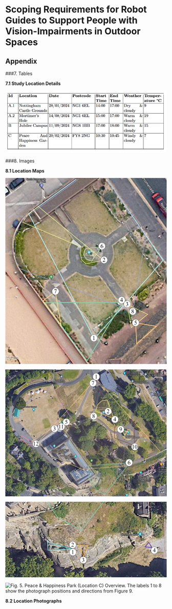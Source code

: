 # Scoping Requirements for Robot Guides to Support People with Vision-Impairments in Outdoor Spaces

## Appendix

###7. Tables

**7.1 Study Location Details**

![Study Location Details.](/Tables/study_location_details.png)

###8. Images

**8.1 Location Maps**

![Fig. 2. Nottingham Castle (Location A.1) Visit 1 Overview. The labels 1 to 12 show the photograph positions and directions from Figure 6.](/Figures/Annotated/annotated_map_1.png)

![Fig. 3. Nottingham Castle (Location A.2) Visit 2 Overview. The labels 1 to 4 show the photograph positions and directions from Figure 7.](/Figures/Annotated/annotated_map_2_A.png)

![Fig. 4. Jubilee Campus (Location B) Overview. The labels 1 to 22 show the photograph positions and directions from Figure 8.](/Figures/Annotated/annotated_map_2_B.png)

![Fig. 5. Peace & Happiness Park (Location C) Overview. The labels 1 to 8 show the photograph positions and directions from Figure 9.](/Figures/Annotated/annotated_map_3.png)

**8.2 Location Photographs**
